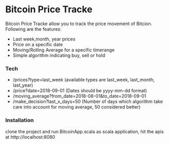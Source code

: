 # Bitcoin Price Tracke

Bitcoin Price Tracke allow you to track the price movement of Bitcion. Following are the features:
  - Last week,month, year prices
  - Price on a specific date
  - Moving/Rolling Average for a specific timerange
  - Simple algorithm indicating buy, sell or hold
  
### Tech
  - /prices?type=last_week
        (available types are last_week, last_month, last_year)
  - /price?date=2018-09-01
        (Dates should be yyyy-mm-dd format)
  - /moving_average?from_date=2018-08-01&to_date=2018-09-01
  - /make_decision?last_x_days=50
        (Number of days which algorithm take care into account for moving average, 50 considered better)
  
### Installation
clone the project and run BitcoinApp.scala as scala application, hit the apis at http://localhost:8080